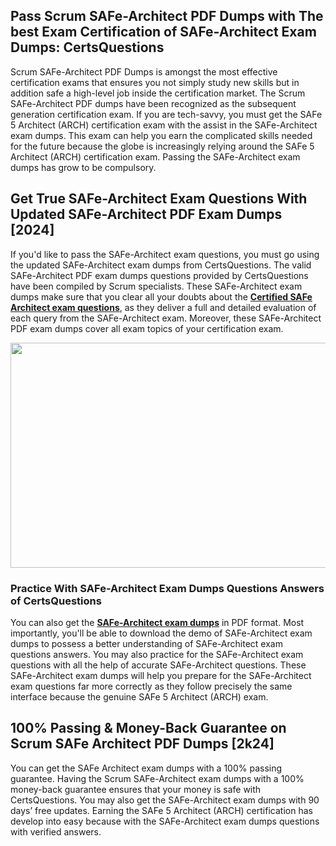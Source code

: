 <h2>Pass Scrum SAFe-Architect PDF Dumps with The best Exam Certification of SAFe-Architect Exam Dumps: CertsQuestions</h2>
<p>Scrum SAFe-Architect PDF Dumps is amongst the most effective certification exams that ensures you not simply study new skills but in addition safe a high-level job inside the certification market. The Scrum SAFe-Architect PDF dumps have been recognized as the subsequent generation certification exam. If you are tech-savvy, you must get the SAFe 5 Architect (ARCH) certification exam with the assist in the SAFe-Architect exam dumps. This exam can help you earn the complicated skills needed for the future because the globe is increasingly relying around the SAFe 5 Architect (ARCH) certification exam. Passing the SAFe-Architect exam dumps has grow to be compulsory.</p>
<h2>Get True SAFe-Architect Exam Questions With Updated SAFe-Architect PDF Exam Dumps [2024]</h2>
<p>If you'd like to pass the SAFe-Architect exam questions, you must go using the updated SAFe-Architect exam dumps from CertsQuestions. The valid SAFe-Architect PDF exam dumps questions provided by CertsQuestions have been compiled by Scrum specialists. These SAFe-Architect exam dumps make sure that you clear all your doubts about the <strong><a href="https://www.certsquestions.com/certified-safe-architect-certification.html">Certified SAFe Architect exam questions</a></strong>, as they deliver a full and detailed evaluation of each query from the SAFe-Architect exam. Moreover, these SAFe-Architect PDF exam dumps cover all exam topics of your certification exam.</p>
<p><img style="display: block; margin-left: auto; margin-right: auto;" src="https://i.imgur.com/53zZ4Bb.png" alt="" width="720" height="360" /></p>
<h3>Practice With SAFe-Architect Exam Dumps Questions Answers of CertsQuestions</h3>
<p>You can also get the <a href="https://www.certsquestions.com/SAFe-Architect-pdf-dumps.html"><strong>SAFe-Architect exam dumps</strong></a> in PDF format. Most importantly, you'll be able to download the demo of SAFe-Architect exam dumps to possess a better understanding of SAFe-Architect exam questions answers. You may also practice for the SAFe-Architect exam questions with all the help of accurate SAFe-Architect questions. These SAFe-Architect exam dumps will help you prepare for the SAFe-Architect exam questions far more correctly as they follow precisely the same interface because the genuine SAFe 5 Architect (ARCH) exam.</p>
<h2>100% Passing &amp; Money-Back Guarantee on Scrum SAFe Architect PDF Dumps [2k24]</h2>
<p>You can get the SAFe Architect exam dumps with a 100% passing guarantee. Having the Scrum SAFe-Architect exam dumps with a 100% money-back guarantee ensures that your money is safe with CertsQuestions. You may also get the SAFe-Architect exam dumps with 90 days&rsquo; free updates. Earning the SAFe 5 Architect (ARCH) certification has develop into easy because with the SAFe-Architect exam dumps questions with verified answers.</p>
